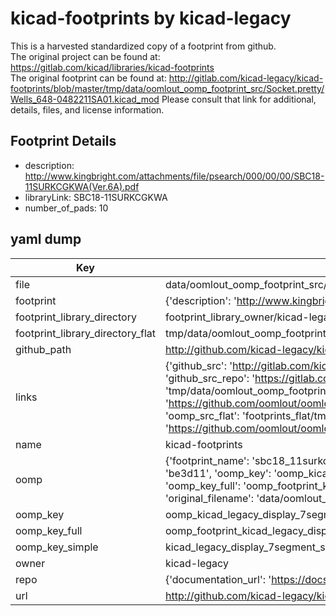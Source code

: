 # kicad-footprints by kicad-legacy  
This is a harvested standardized copy of a footprint from github.  
The original project can be found at:  
https://gitlab.com/kicad/libraries/kicad-footprints  
The original footprint can be found at:
http://gitlab.com/kicad-legacy/kicad-footprints/blob/master/tmp/data/oomlout_oomp_footprint_src/Socket.pretty/Wells_648-0482211SA01.kicad_mod
Please consult that link for additional, details, files, and license information.  
## Footprint Details
* description: http://www.kingbright.com/attachments/file/psearch/000/00/00/SBC18-11SURKCGKWA(Ver.6A).pdf  
* libraryLink: SBC18-11SURKCGKWA  
* number_of_pads: 10  
## yaml dump  
| Key | Value |  
| --- | --- |  
| file | data/oomlout_oomp_footprint_src/kicad-footprints/Display_7Segment.pretty/SBC18-11SURKCGKWA.kicad_mod |  
| footprint | {'description': 'http://www.kingbright.com/attachments/file/psearch/000/00/00/SBC18-11SURKCGKWA(Ver.6A).pdf', 'libraryLink': 'SBC18-11SURKCGKWA', 'number_of_pads': 10} |  
| footprint_library_directory | footprint_library_owner/kicad-legacy_kicad-footprints |  
| footprint_library_directory_flat | tmp/data/oomlout_oomp_footprint_src/footprints_flat/kicad_legacy_display_7segment_sbc18_11surkcgkwa/working |  
| github_path | http://github.com/kicad-legacy/kicad-footprints/blob/master/tmp/data/oomlout_oomp_footprint_src/Display_7Segment.pretty/SBC18-11SURKCGKWA.kicad_mod |  
| links | {'github_src': 'http://gitlab.com/kicad-legacy/kicad-footprints/blob/master/tmp/data/oomlout_oomp_footprint_src/Socket.pretty/Wells_648-0482211SA01.kicad_mod', 'github_src_repo': 'https://gitlab.com/kicad/libraries/kicad-footprints', 'oomp_bot': 'tmp/data/oomlout_oomp_footprint_src/footprints/kicad_legacy_display_7segment_sbc18_11surkcgkwa/working', 'oomp_bot_github': 'https://github.com/oomlout/oomlout_oomp_footprint_bot/tree/main/tmp/data/oomlout_oomp_footprint_src/footprints/kicad_legacy_display_7segment_sbc18_11surkcgkwa/working', 'oomp_src_flat': 'footprints_flat/tmp/data/oomlout_oomp_footprint_src/footprints_flat/kicad_legacy_display_7segment_sbc18_11surkcgkwa/working', 'oomp_src_flat_github': 'https://github.com/oomlout/oomlout_oomp_footprint_src/tree/main/tmp/data/oomlout_oomp_footprint_src/footprints_flat/kicad_legacy_display_7segment_sbc18_11surkcgkwa/working'} |  
| name | kicad-footprints |  
| oomp | {'footprint_name': 'sbc18_11surkcgkwa', 'library_name': 'display_7segment', 'md5': 'be3d11df153338555e101d7eb026e397', 'md5_10': 'be3d11df15', 'md5_5': 'be3d1', 'md5_6': 'be3d11', 'oomp_key': 'oomp_kicad_legacy_display_7segment_sbc18_11surkcgkwa', 'oomp_key_extra': 'oomp_footprint_kicad_legacy_display_7segment_sbc18_11surkcgkwa', 'oomp_key_full': 'oomp_footprint_kicad_legacy_display_7segment_sbc18_11surkcgkwa_be3d11', 'oomp_key_simple': 'kicad_legacy_display_7segment_sbc18_11surkcgkwa', 'original_filename': 'data/oomlout_oomp_footprint_src/kicad-footprints/Display_7Segment.pretty/SBC18-11SURKCGKWA.kicad_mod', 'owner_name': 'kicad_legacy'} |  
| oomp_key | oomp_kicad_legacy_display_7segment_sbc18_11surkcgkwa |  
| oomp_key_full | oomp_footprint_kicad_legacy_display_7segment_sbc18_11surkcgkwa |  
| oomp_key_simple | kicad_legacy_display_7segment_sbc18_11surkcgkwa |  
| owner | kicad-legacy |  
| repo | {'documentation_url': 'https://docs.github.com/rest/repos/repos#get-a-repository', 'message': 'Not Found'} |  
| url | http://github.com/kicad-legacy/kicad-footprints |  

